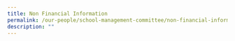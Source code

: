 ```yaml
---
title: Non Financial Information
permalink: /our-people/school-management-committee/non-financial-information/
description: ""
---
```

